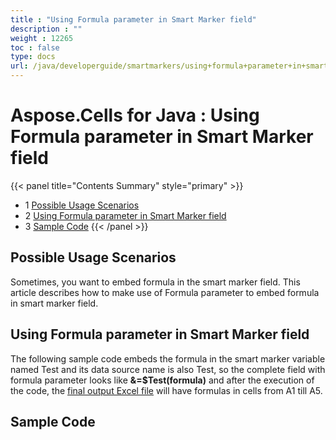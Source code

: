 ```yaml
---
title : "Using Formula parameter in Smart Marker field" 
description : "" 
weight : 12265 
toc : false
type: docs
url: /java/developerguide/smartmarkers/using+formula+parameter+in+smart+marker+field/
---
```


# Aspose.Cells for Java : Using Formula parameter in Smart Marker field


{{< panel title="Contents Summary" style="primary" >}}
*   1 [Possible Usage Scenarios](#possible-usage-scenarios)
*   2 [Using Formula parameter in Smart Marker field](#using-formula-parameter-in-smart-marker-field)
*   3 [Sample Code](#sample-code)
{{< /panel >}}
 

## Possible Usage Scenarios

Sometimes, you want to embed formula in the smart marker field. This article describes how to make use of Formula parameter to embed formula in smart marker field.

## Using Formula parameter in Smart Marker field

The following sample code embeds the formula in the smart marker variable named Test and its data source name is also Test, so the complete field with formula parameter looks like **&=$Test(formula)** and after the execution of the code, the [final output Excel file](https://docs2.aspose.com/cells/java/attachments/46858371/47153156.xlsx) will have formulas in cells from A1 till A5.

## Sample Code

